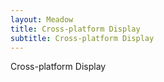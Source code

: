 ```yaml
---
layout: Meadow
title: Cross-platform Display
subtitle: Cross-platform Display
---
```


Cross-platform Display